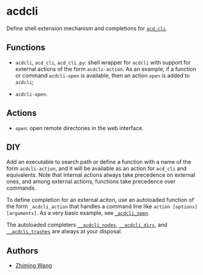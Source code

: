 # acdcli

Define shell extension mechanism and completions for
[`acd_cli`](https://github.com/yadayada/acd_cli/).

## Functions

* `acdcli`, `acd_cli`, `acd_cli.py`: shell wrapper for `acdcli` with support
  for external actions of the form `acdcli-action`. As an example, if a
  function or command `acdcli-open` is available, then an action `open` is
  added to `acdcli`;

* `acdcli-open`.

## Actions

* `open`: open remote directories in the web interface.

## DIY

Add an executable to search path or define a function with a name of the form
`acdcli-action`, and it will be available as an action for `acd_cli` and
equivalents. Note that internal actions always take precedence on external
ones, and among external actions, functions take precedence over commands.

To define completion for an external aciton, use an autoloaded function of the
form `_acdcli_action` that handles a command line like `action [options]
[arguments]`. As a very basic example, see
[`_acdcli_open`](functions/_acdcli_open).

The autoloaded completers [`__acdcli_nodes`](functions/__acdcli_nodes),
[`__acdcli_dirs`](functions/__acdcli_dirs), and
[`__acdcli_trashes`](functions/__acdcli_trashes) are always at your disposal.

## Authors

* [Zhiming Wang](https://github.com/zmwangx)
